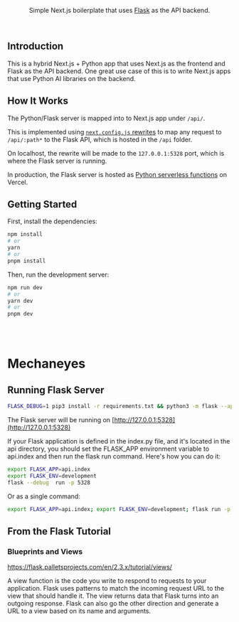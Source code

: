 <p align="center">Simple Next.js boilerplate that uses <a href="https://flask.palletsprojects.com/">Flask</a> as the API backend.</p>

<br/>

## Introduction

This is a hybrid Next.js + Python app that uses Next.js as the frontend and Flask as the API backend. One great use case of this is to write Next.js apps that use Python AI libraries on the backend.

## How It Works

The Python/Flask server is mapped into to Next.js app under `/api/`.

This is implemented using [`next.config.js` rewrites](https://github.com/vercel/examples/blob/main/python/nextjs-flask/next.config.js) to map any request to `/api/:path*` to the Flask API, which is hosted in the `/api` folder.

On localhost, the rewrite will be made to the `127.0.0.1:5328` port, which is where the Flask server is running.

In production, the Flask server is hosted as [Python serverless functions](https://vercel.com/docs/concepts/functions/serverless-functions/runtimes/python) on Vercel.


## Getting Started

First, install the dependencies:

```bash
npm install
# or
yarn
# or
pnpm install
```

Then, run the development server:

```bash
npm run dev
# or
yarn dev
# or
pnpm dev
```

<br/><br/>

# Mechaneyes

## Running Flask Server

```bash
FLASK_DEBUG=1 pip3 install -r requirements.txt && python3 -m flask --app api/flaskr --debug run -p 5328
```

The Flask server will be running on [http://127.0.0.1:5328](http://127.0.0.1:5328)

If your Flask application is defined in the index.py file, and it's located in the api directory, you should set the FLASK_APP environment variable to api.index and then run the flask run command. Here's how you can do it:

```bash
export FLASK_APP=api.index
export FLASK_ENV=development
flask --debug  run -p 5328
```

Or as a single command:

```bash
export FLASK_APP=api.index; export FLASK_ENV=development; flask run -p 5328
```


## From the Flask Tutorial

### Blueprints and Views

https://flask.palletsprojects.com/en/2.3.x/tutorial/views/

A view function is the code you write to respond to requests to your application. Flask uses patterns to match the incoming request URL to the view that should handle it. The view returns data that Flask turns into an outgoing response. Flask can also go the other direction and generate a URL to a view based on its name and arguments.


